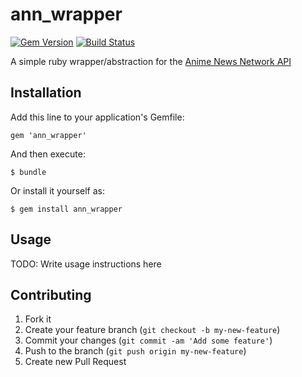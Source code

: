 # ann_wrapper


[![Gem Version](https://badge.fury.io/rb/ann_wrapper.png)](http://badge.fury.io/rb/ann_wrapper)
[![Build Status](https://travis-ci.org/Getkura/ann_wrapper.png?branch=dev)](https://travis-ci.org/Getkura/ann_wrapper)


A simple ruby wrapper/abstraction for the [Anime News Network API](http://www.animenewsnetwork.com/encyclopedia/api.php)

## Installation

Add this line to your application's Gemfile:

    gem 'ann_wrapper'

And then execute:

    $ bundle

Or install it yourself as:

    $ gem install ann_wrapper

## Usage

TODO: Write usage instructions here

## Contributing

1. Fork it
2. Create your feature branch (`git checkout -b my-new-feature`)
3. Commit your changes (`git commit -am 'Add some feature'`)
4. Push to the branch (`git push origin my-new-feature`)
5. Create new Pull Request
